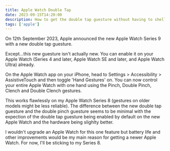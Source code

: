 ```yaml
---
title: Apple Watch Double Tap
date: 2023-09-15T14:20:00
description: How to get the double tap guesture without having to shell out for a new Apple Watch
tags: ['apple']
---
```


On 12th September 2023, Apple announced the new Apple Watch Series 9 with a new double tap guesture.

Except...this new guesture isn't actually new. You can enable it on your Apple Watch (Series 4 and later, Apple Watch SE and later, and Apple Watch Ultra) already. 

On the Apple Watch app on your iPhone, head to Settings > Accessibility > AssistiveTouch and then toggle 'Hand Gestures' on. You can now control your entire Apple Watch with one hand using the Pinch, Double Pinch, Clench and Double Clench gestures. 

This works flawlessly on my Apple Watch Series 8 (gestures on older models might be less reliable). The difference between the new double tap guesture and the double pinch guesture seems to be minimal with the expection of the double tap guesture being enabled by default on the new Apple Watch and the hardware being slighlty better.

I wouldn't upgrade an Apple Watch for this one feature but battery life and other improvements would be my main reason for getting a newer Apple Watch. For now, I'll be sticking to my Series 8.